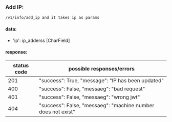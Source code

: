 ### Add IP:
```
/v1/info/add_ip and it takes ip as params
```
#### data:
 - 'ip': ip_adderss [CharField]
#### response:
| status code | possible responses/errors |
| ----------- | ------------------------- |
| 201 | "success": True, "message": "IP has been updated" |
| 400 | "success": False, "messaeg": "bad request" |
| 401 | "success": False, "messaeg": "wrong jwt" |
| 404 | "success": False, "messaeg": "machine number does not exist" |
